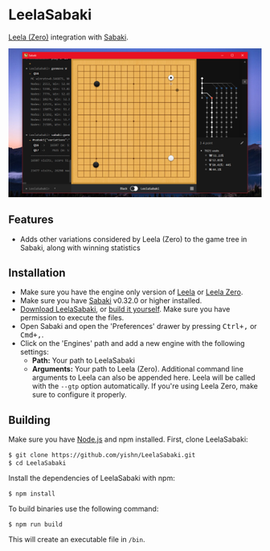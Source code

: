 # LeelaSabaki

[Leela (Zero)](https://www.sjeng.org/leela.html) integration with [Sabaki](http://sabaki.yichuanshen.de).

![Screenshot](./screenshot.png)

## Features

- Adds other variations considered by Leela (Zero) to the game tree in Sabaki, along with winning statistics

## Installation

- Make sure you have the engine only version of [Leela](https://www.sjeng.org/leela.html) or [Leela Zero](https://github.com/gcp/leela-zero).
- Make sure you have [Sabaki](http://sabaki.yichuanshen.de) v0.32.0 or higher installed.
- [Download LeelaSabaki](https://github.com/yishn/LeelaSabaki/releases), or [build it yourself](#building). Make sure you have permission to execute the files.
- Open Sabaki and open the 'Preferences' drawer by pressing <kbd>Ctrl+,</kbd> or <kbd>Cmd+,</kbd>.
- Click on the 'Engines' path and add a new engine with the following settings:
	- **Path:** Your path to LeelaSabaki
	- **Arguments:** Your path to Leela (Zero). Additional command line arguments to Leela can also be appended here. Leela will be called with the `--gtp` option automatically. If you're using Leela Zero, make sure to configure it properly.

## Building

Make sure you have [Node.js](https://nodejs.org/) and npm installed. First, clone LeelaSabaki:

~~~
$ git clone https://github.com/yishn/LeelaSabaki.git
$ cd LeelaSabaki
~~~

Install the dependencies of LeelaSabaki with npm:

~~~
$ npm install
~~~

To build binaries use the following command:

~~~
$ npm run build
~~~

This will create an executable file in `/bin`.
